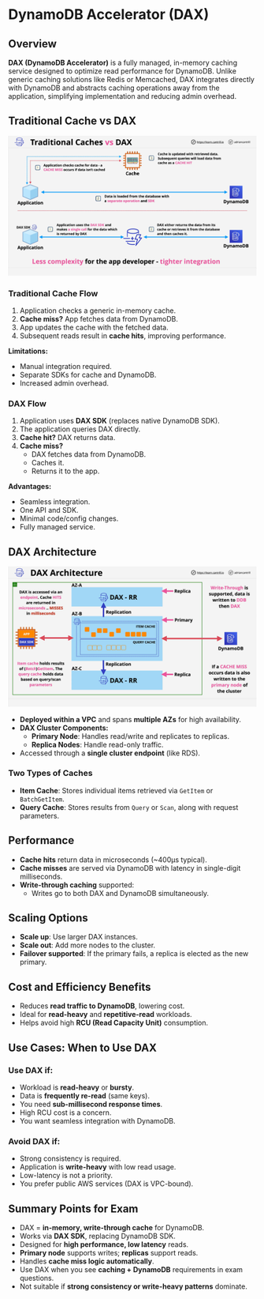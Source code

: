 # DynamoDB Accelerator (DAX)

## Overview

**DAX (DynamoDB Accelerator)** is a fully managed, in-memory caching service designed to optimize read performance for DynamoDB. Unlike generic caching solutions like Redis or Memcached, DAX integrates directly with DynamoDB and abstracts caching operations away from the application, simplifying implementation and reducing admin overhead.

## Traditional Cache vs DAX

![alt text](./Images/image-11.png)

### Traditional Cache Flow

1. Application checks a generic in-memory cache.
2. **Cache miss?** App fetches data from DynamoDB.
3. App updates the cache with the fetched data.
4. Subsequent reads result in **cache hits**, improving performance.

**Limitations:**

- Manual integration required.
- Separate SDKs for cache and DynamoDB.
- Increased admin overhead.

### DAX Flow

1. Application uses **DAX SDK** (replaces native DynamoDB SDK).
2. The application queries DAX directly.
3. **Cache hit?** DAX returns data.
4. **Cache miss?**
   - DAX fetches data from DynamoDB.
   - Caches it.
   - Returns it to the app.

**Advantages:**

- Seamless integration.
- One API and SDK.
- Minimal code/config changes.
- Fully managed service.

## DAX Architecture

![alt text](./Images/image-12.png)

- **Deployed within a VPC** and spans **multiple AZs** for high availability.
- **DAX Cluster Components:**
  - **Primary Node**: Handles read/write and replicates to replicas.
  - **Replica Nodes**: Handle read-only traffic.
- Accessed through a **single cluster endpoint** (like RDS).

### Two Types of Caches

- **Item Cache**: Stores individual items retrieved via `GetItem` or `BatchGetItem`.
- **Query Cache**: Stores results from `Query` or `Scan`, along with request parameters.

## Performance

- **Cache hits** return data in microseconds (~400μs typical).
- **Cache misses** are served via DynamoDB with latency in single-digit milliseconds.
- **Write-through caching** supported:
  - Writes go to both DAX and DynamoDB simultaneously.

## Scaling Options

- **Scale up**: Use larger DAX instances.
- **Scale out**: Add more nodes to the cluster.
- **Failover supported**: If the primary fails, a replica is elected as the new primary.

## Cost and Efficiency Benefits

- Reduces **read traffic to DynamoDB**, lowering cost.
- Ideal for **read-heavy** and **repetitive-read** workloads.
- Helps avoid high **RCU (Read Capacity Unit)** consumption.

## Use Cases: When to Use DAX

### Use DAX if:

- Workload is **read-heavy** or **bursty**.
- Data is **frequently re-read** (same keys).
- You need **sub-millisecond response times**.
- High RCU cost is a concern.
- You want seamless integration with DynamoDB.

### Avoid DAX if:

- Strong consistency is required.
- Application is **write-heavy** with low read usage.
- Low-latency is not a priority.
- You prefer public AWS services (DAX is VPC-bound).

## Summary Points for Exam

- DAX = **in-memory, write-through cache** for DynamoDB.
- Works via **DAX SDK**, replacing DynamoDB SDK.
- Designed for **high performance, low latency** reads.
- **Primary node** supports writes; **replicas** support reads.
- Handles **cache miss logic automatically**.
- Use DAX when you see **caching + DynamoDB** requirements in exam questions.
- Not suitable if **strong consistency or write-heavy patterns** dominate.
